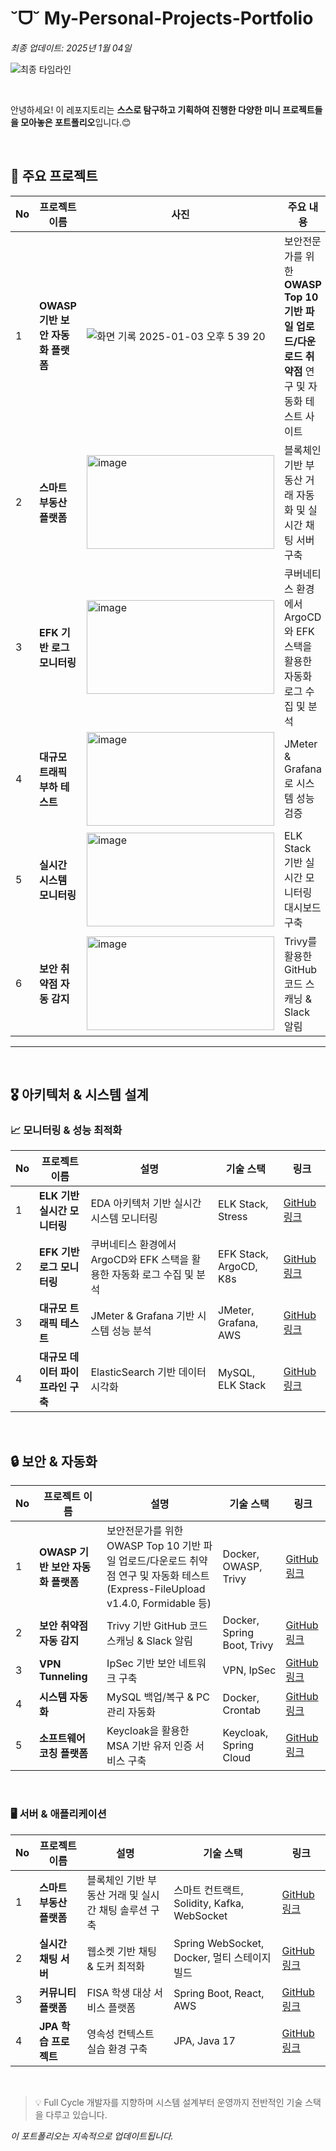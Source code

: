 
# ˘ᗜ˘ My-Personal-Projects-Portfolio
*최종 업데이트: 2025년 1월 04일*  

![최종 타임라인](https://github.com/user-attachments/assets/7dd9bc2b-a66a-427e-9732-31c08649bdf5)

<br>

안녕하세요! 이 레포지토리는 **스스로 탐구하고 기획하여 진행한 다양한 미니 프로젝트들을 모아놓은 포트폴리오**입니다.😊

<br>

## 🌟 주요 프로젝트

| No | 프로젝트 이름                  | 사진                             | 주요 내용                                        | 링크                                                                       |
|----|-----------------------------|--------------------------------|-------------------------------------------------|----------------------------------------------------------------------------|
| 1  | **OWASP 기반 보안 자동화 플랫폼** |![화면 기록 2025-01-03 오후 5 39 20](https://github.com/user-attachments/assets/fa5ef986-e869-44c2-962e-7b087785cf27) | 보안전문가를 위한 **OWASP Top 10 기반 파일 업로드/다운로드 취약점** 연구 및 자동화 테스트 사이트 | [GitHub 링크](https://github.com/RyuChaeHyun/OWASP-File-Upload-Analyzer) |
| 2  | **스마트 부동산 플랫폼**          | <img width="300" height="150" alt="image" src="https://github.com/user-attachments/assets/1a478a66-fc5c-4665-bddc-1c4c9120b63e"> | 블록체인 기반 부동산 거래 자동화 및 실시간 채팅 서버 구축         | [GitHub 링크](https://github.com/yourusername/Real_Estate_Platform)         |
| 3  | **EFK 기반 로그 모니터링**       | <img width="300" height="150" alt="image" src="https://github.com/user-attachments/assets/f26d4530-ded8-4b31-ad80-9e11082fbb1a"> | 쿠버네티스 환경에서 ArgoCD와 EFK 스택을 활용한 자동화 로그 수집 및 분석 | [GitHub 링크](https://github.com/yourusername/EFK_ArgoCD_Log_Monitoring)    |
| 4  | **대규모 트래픽 부하 테스트**    | <img width="300" height="150" alt="image" src="https://github.com/user-attachments/assets/fe8e69e6-2e90-4de5-befd-ed633c496f8d"> | JMeter & Grafana로 시스템 성능 검증                    | [GitHub 링크](https://github.com/RyuChaeHyun/JMeterStressTest)              |
| 5  | **실시간 시스템 모니터링**       | <img width="300" height="150" alt="image" src="https://github.com/user-attachments/assets/229abbcc-7174-46bf-ac48-e186317512bd"> | ELK Stack 기반 실시간 모니터링 대시보드 구축          | [GitHub 링크](https://github.com/RyuChaeHyun/Average-Load-in-Linux)         |
| 6  | **보안 취약점 자동 감지**        | <img width="300" height="150" alt="image" src="https://github.com/user-attachments/assets/bdf5087a-b0ec-4e23-aa1a-ac299837185b"> | Trivy를 활용한 GitHub 코드 스캐닝 & Slack 알림     | [GitHub 링크](https://github.com/RyuChaeHyun/Secret_Information_Detection_System) |

---


<br>

## 🎖️ 아키텍처 & 시스템 설계
### 📈 모니터링 & 성능 최적화

| No | 프로젝트 이름                    | 설명                                       | 기술 스택                            | 링크                                       |
|----|---------------------------------|------------------------------------------|--------------------------------------|--------------------------------------------|
| 1  | **ELK 기반 실시간 모니터링**        | EDA 아키텍처 기반 실시간 시스템 모니터링    | ELK Stack, Stress                   | [GitHub 링크](https://github.com/RyuChaeHyun/Average-Load-in-Linux) |
| 2  | **EFK 기반 로그 모니터링**          | 쿠버네티스 환경에서 ArgoCD와 EFK 스택을 활용한 자동화 로그 수집 및 분석 | EFK Stack, ArgoCD, K8s              | [GitHub 링크](https://github.com/yourusername/EFK_ArgoCD_Log_Monitoring)    |
| 3  | **대규모 트래픽 테스트**            | JMeter & Grafana 기반 시스템 성능 분석      | JMeter, Grafana, AWS                | [GitHub 링크](https://github.com/RyuChaeHyun/JMeterStressTest)      |
| 4  | **대규모 데이터 파이프라인 구축**    | ElasticSearch 기반 데이터 시각화           | MySQL, ELK Stack                    | [GitHub 링크](https://github.com/RyuChaeHyun/Woori_MySQL_ELK_mini_project) |

<br>

## 🔒 보안 & 자동화

| No | 프로젝트 이름                       | 설명                                       | 기술 스택                           | 링크                                        |
|----|----------------------------------|------------------------------------------|------------------------------------|---------------------------------------------|
| 1  | **OWASP 기반 보안 자동화 플랫폼** | 보안전문가를 위한 OWASP Top 10 기반 파일 업로드/다운로드 취약점 연구 및 자동화 테스트(Express-FileUpload v1.4.0, Formidable 등) | Docker, OWASP, Trivy | [GitHub 링크](https://github.com/RyuChaeHyun/OWASP-File-Upload-Analyzer) |
| 2  | **보안 취약점 자동 감지**             | Trivy 기반 GitHub 코드 스캐닝 & Slack 알림           | Docker, Spring Boot, Trivy        | [GitHub 링크](https://github.com/RyuChaeHyun/Secret_Information_Detection_System) |
| 3  | **VPN Tunneling**               | IpSec 기반 보안 네트워크 구축             | VPN, IpSec                        | [GitHub 링크](https://github.com/WooLockVLock/VPNTunneling)                      |
| 4  | **시스템 자동화**                | MySQL 백업/복구 & PC 관리 자동화         | Docker, Crontab                   | [GitHub 링크](https://github.com/RyuChaeHyun/Linux_crontab)                     |
| 5  | **소프트웨어 코칭 플랫폼**          | Keycloak을 활용한 MSA 기반 유저 인증 서비스 구축 | Keycloak, Spring Cloud             | [GitHub 링크](https://github.com/yourusername/Software_Coaching_Platform)       |

<br>

### 🖥️ 서버 & 애플리케이션

| No | 프로젝트 이름                   | 설명                                         | 기술 스택                          | 링크                                      |
|----|------------------------------|--------------------------------------------|------------------------------------|-------------------------------------------|
| 1  | **스마트 부동산 플랫폼**          | 블록체인 기반 부동산 거래 및 실시간 채팅 솔루션 구축  | 스마트 컨트랙트, Solidity, Kafka, WebSocket | [GitHub 링크](https://github.com/yourusername/Real_Estate_Platform)             |
| 2  | **실시간 채팅 서버**             | 웹소켓 기반 채팅 & 도커 최적화               | Spring WebSocket, Docker, 멀티 스테이지 빌드          | [GitHub 링크](https://github.com/RyuChaeHyun/Docker_Image_Optimization)         |
| 3  | **커뮤니티 플랫폼**              | FISA 학생 대상 서비스 플랫폼                  | Spring Boot, React, AWS           | [GitHub 링크](https://github.com/yuwankang/FISA-Land)                           |
| 4  | **JPA 학습 프로젝트**           | 영속성 컨텍스트 실습 환경 구축               | JPA, Java 17                      | [GitHub 링크](https://github.com/Fisa3/OJT_Project)                             |



<br>

> 💡 Full Cycle 개발자를 지향하며 시스템 설계부터 운영까지 전반적인 기술 스택을 다루고 있습니다.

*이 포트폴리오는 지속적으로 업데이트됩니다.*
